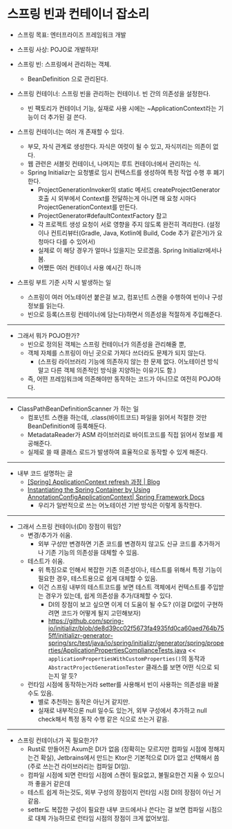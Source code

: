 # 스프링 빈과 컨테이너 잡소리

- 스프링 목표: 엔터프라이즈 프레임워크 개발
- 스프링 사상: POJO로 개발하자!

- 스프링 빈: 스프링에서 관리하는 객체.
    - BeanDefinition 으로 관리된다.
- 스프링 컨테이너: 스프링 빈을 관리하는 컨테이너. 빈 간의 의존성을 설정한다.
    - 빈 팩토리가 컨테이너 기능, 실재로 사용 시에는 ~ApplicationContext라는 기능이 더 추가된 걸 쓴다.
- 스프링 컨테이너는 여러 개 존재할 수 있다.
    - 부모, 자식 관계로 생성한다. 자식은 여럿이 될 수 있고, 자식끼리는 의존이 없다.
    - 웹 관련은 서블릿 컨테이너, 나머지는 루트 컨테이너에서 관리하는 식.
    - Spring Initializr는 요청별로 임시 컨텍스트를 생성하여 특정 작업 수행 후 폐기한다.
        - ProjectGenerationInvoker의 static 메서드 createProjectGenerator 호출 시 외부에서 Context를 전달하는게 아니면 매 요청 시마다 ProjectGenerationContext를 만든다.
        - ProjectGenerator#defaultContextFactory 참고
        - 각 프로젝트 생성 요청이 서로 영향을 주지 않도록 완전히 격리한다. (설정이나 컨트리뷰터(Gradle, Java, Kotlin에 Build, Code 추가 같은거)가 요청마다 다를 수 있어서)
        - 실제로 이 해당 경우가 얼마나 있을지는 모르겠음. Spring Initializr에서나 봄.
        - 어쨌든 여러 컨테이너 사용 예시긴 하니까
- 스프링 부트 기준 시작 시 발생하는 일
    - 스프링이 여러 어노테이션 붙은걸 보고, 컴포넌트 스캔을 수행하여 빈이나 구성 정보를 읽는다. 
    - 빈으로 등록(스프링 컨테이너에 담는다)하면서 의존성을 적절하게 주입해준다.

---

- 그래서 뭐가 POJO한가?
    - 빈으로 정의된 객체는 스프링 컨테이너가 의존성을 관리해줄 뿐, 
    - 객체 자체를 스프링이 아닌 곳으로 가져다 쓰더라도 문제가 되지 않는다. 
        - (스프링 라이브러리 기능에 의존하지 않는 한 문제 없다. 어노테이션 방식 말고 다른 객체 의존적인 방식을 지양하는 이유기도 함.)
    - 즉, 어떤 프레임워크에 의존해야만 동작하는 코드가 아니므로 여전히 POJO하다.

---

- ClassPathBeanDefinitionScanner 가 하는 일
    - 컴포넌트 스캔을 하는데, .class(바이트코드) 파일을 읽어서 적절한 것만 BeanDefinition에 등록해둔다.
    - MetadataReader가 ASM 라이브러리로 바이트코드를 직접 읽어서 정보를 제공해준다.
    - 실제로 쓸 때 클래스 로드가 발생하여 효율적으로 동작할 수 있게 해준다.

---

- 내부 코드 설명하는 글
    - [[Spring] ApplicationContext refresh 과정 | Blog](https://pplenty.tistory.com/6)
    - [Instantiating the Spring Container by Using AnnotationConfigApplicationContext| Spring Framework Docs](https://docs.spring.io/spring-framework/reference/core/beans/java/instantiating-container.html#beans-java-instantiating-container-scan)
        - 우리가 일반적으로 쓰는 어노테이션 기반 방식은 이렇게 동작한다.

---

- 그래서 스프링 컨테이너(DI) 장점이 뭐임?
    - 변경/추가가 쉬움. 
        - 외부 구성만 변경하면 기존 코드를 변경하지 않고도 신규 코드를 추가하거나 기존 기능의 의존성을 대체할 수 있음.
    - 테스트가 쉬움.
        - 위 특징으로 인해서 복잡한 기존 의존성이나, 테스트를 위해서 특정 기능이 필요한 경우, 테스트용으로 쉽게 대체할 수 있음.
        - 이건 스프링 내부의 테스트코드를 보면 테스트 객체에서 컨텍스트를 주입받는 경우가 있는데, 쉽게 의존성을 추가/대체할 수 있다.
            - DI의 장점이 보고 싶으면 이게 더 도움이 될 수도? (이걸 DI없이 구현하려면 코드가 어떻게 될지 고민해보자)
            - https://github.com/spring-io/initializr/blob/de8d39cc02f5673fa4935fd0ca60aed764b755ff/initializr-generator-spring/src/test/java/io/spring/initializr/generator/spring/properties/ApplicationPropertiesComplianceTests.java << `applicationPropertiesWithCustomProperties()`의 동작과 `AbstractProjectGenerationTester` 클래스를 보면 어떤 식으로 되는지 알 듯?
    - 런타임 시점에 동작하는거라 setter를 사용해서 빈이 사용하는 의존성을 바꿀 수도 있음.
        - 별로 추천하는 동작은 아닌거 같지만.
        - 실재로 내부적으론 null 일수도 있는거, 외부 구성에서 추가하고 null check해서 특정 동작 수행 같은 식으로 쓰는거 같음.

---

- 스프링 컨테이너가 꼭 필요한가?
    - Rust로 만들어진 Axum은 DI가 없음 (정확히는 모르지만 컴파일 시점에 정해지는건 확실), Jetbrains에서 만드는 Ktor은 기본적으로 DI가 없고 선택해서 씀 (주로 쓰는건 라이브러리는 컴파일 DI임).
    - 컴파일 시점에 되면 런타임 시점에 스캔이 필요없고, 불필요한건 지울 수 있으니까 좋을거 같은데
    - 테스트 쉽게 하는것도, 외부 구성의 장점이지 런타임 시점 DI의 장점이 아닌 거 같음.
    - setter도 복잡한 구성이 필요한 내부 코드에서나 쓴다는 걸 보면 컴파일 시점으로 대체 가능하므로 런타임 시점의 장점이 크게 없어보임.
